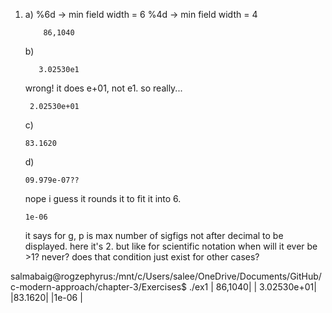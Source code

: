 1. a)
   %6d -> min field width = 6
   %4d -> min field width = 4
   ```
       86,1040
   ```
   b)
   ```
      3.02530e1
   ```
   wrong! it does e+01, not e1. so really...
   ```
    2.02530e+01
   ```
   c)
   ```
   83.1620
   ```
   d)
   ```
   09.979e-07??
   ```
   nope i guess it rounds it to fit it into 6.
   ```
   1e-06 
   ```
   it says for g, p is max number of sigfigs not after decimal to be displayed. here it's 2. but like for scientific notation when will it ever be >1? never? does that condition just exist for other cases?


salmabaig@rogzephyrus:/mnt/c/Users/salee/OneDrive/Documents/GitHub/c-modern-approach/chapter-3/Exercises$ ./ex1
|    86,1040|
| 3.02530e+01|
|83.1620|
|1e-06 |

